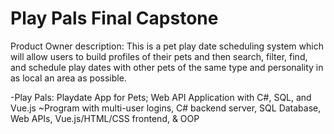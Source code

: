 # Play Pals Final Capstone

Product Owner description: This is a pet play date scheduling system which will allow users to build profiles of their pets and then search, filter, find, and schedule play dates with other pets of the same type and personality in as local an area as possible.

-Play Pals: Playdate App for Pets; Web API Application with C#, SQL, and Vue.js
 ~Program with multi-user logins, C# backend server, SQL Database, Web APIs, Vue.js/HTML/CSS frontend, & OOP


